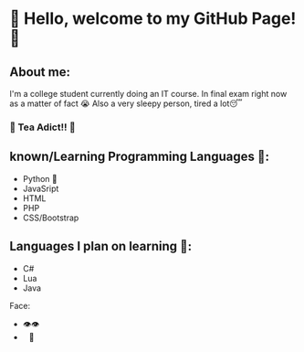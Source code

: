 # 👋 Hello, welcome to my GitHub Page! 👋

## About me:
I'm a college student currently doing an IT course. In final exam right now as a matter of fact 😭
Also a very sleepy person, tired a lot😴
### 🍵 Tea Adict!! 🍵

## known/Learning Programming Languages 🧠:
- Python 🐍
- JavaSript 
- HTML
- PHP
- CSS/Bootstrap

## Languages I plan on learning 📖:
- C#
- Lua
- Java

Face:
- 👁️👁️
- ⠀👄
